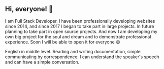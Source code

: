 ## Hi, everyone! 👋

I am Full Stack Developer. I have been professionally developing websites since 2014, and since 2017 I began to take part in large projects. In future planning to take part in open source projects. And now I am developing my own big project for the soul and dream and to demonstrate professional experience. Soon I will be able to open it for everyone 😄

English in middle level. Reading and writing documentation, simple communicating by correspondence. I can understand the speaker's speech and can have a simple conversation.
